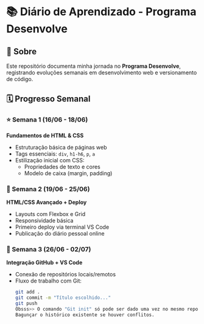 # 📚 Diário de Aprendizado - Programa Desenvolve

## 📖 Sobre

Este repositório documenta minha jornada no **Programa Desenvolve**, registrando evoluções semanais em desenvolvimento web e versionamento de código.

## 🗓️ Progresso Semanal

### ⭐ Semana 1 (16/06 - 18/06)

**Fundamentos de HTML & CSS**

- Estruturação básica de páginas web
- Tags essenciais: `div`, `h1-h6`, `p`, `a`
- Estilização inicial com CSS:
  - Propriedades de texto e cores
  - Modelo de caixa (margin, padding)

### 🚀 Semana 2 (19/06 - 25/06)

**HTML/CSS Avançado + Deploy**

- Layouts com Flexbox e Grid
- Responsividade básica
- Primeiro deploy via terminal VS Code
- Publicação do diário pessoal online

### 🔄 Semana 3 (26/06 - 02/07)

**Integração GitHub + VS Code**

- Conexão de repositórios locais/remotos
- Fluxo de trabalho com Git:
  ```bash
  git add .
  git commit -m "Título escolhido..."
  git push
  Obsss>> O comando "Git init" só pode ser dado uma vez no mesmo repositório. Se der "Git init" uma segunda vez, pode gerar configurações duplicadas (como hooks ou branches padrão).
  Bagunçar o histórico existente se houver conflitos.
  ```
